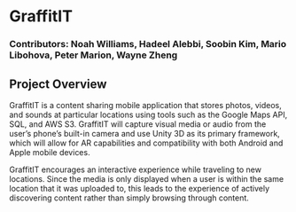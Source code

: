 # GraffitIT
### Contributors: Noah Williams, Hadeel Alebbi, Soobin Kim, Mario Libohova, Peter Marion, Wayne Zheng

## Project Overview

GraffitIT is a content sharing mobile application that stores photos, videos, and sounds at particular locations using tools such as the Google Maps API, SQL, and AWS S3. GraffitIT will capture visual media or audio from the user’s phone’s built-in camera and use Unity 3D as its primary framework, which will allow for AR capabilities and compatibility with both Android and Apple mobile devices. 

GraffitIT encourages an interactive experience while traveling to new locations. Since the media is only displayed when a user is within the same location that it was uploaded to, this leads to the experience of actively discovering content rather than simply browsing through content.
